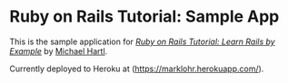 # Ruby on Rails Tutorial: Sample App

This is the sample application for [*Ruby on Rails Tutorial: Learn Rails by Example*](http://railstutorial.org/) by [Michael Hartl](http://michaelhartl.com/).

Currently deployed to Heroku at (https://marklohr.herokuapp.com/).